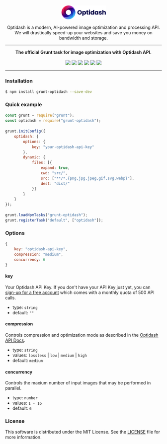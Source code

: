 <p align="center"><a href="https://optidash.ai"><img src="media/logotype.png" alt="Optidash" width="143" height="45"/></a></p>

<p align="center">
Optidash is a modern, AI-powered image optimization and processing API.<br>We will drastically speed-up your websites and save you money on bandwidth and storage.
</p>

---
<p align="center">
<strong>The official Grunt task for image optimization with Optidash API.</strong><br>
<br>
<img src="https://img.shields.io/npm/v/grunt-optidash?style=flat&color=success"/>
<img src="https://img.shields.io/node/v/grunt-optidash?style=flat&color=success"/>
<img src="https://img.shields.io/snyk/vulnerabilities/npm/grunt-optidash@1.0.0?style=flat&color=success"/>
<img src="https://img.shields.io/github/issues-raw/optidash-ai/optidash-grunt?style=flat&color=success"/>
<img src="https://img.shields.io/npm/l/optidash?style=flat&color=success"/>
<img src="https://img.shields.io/twitter/follow/optidashAI?label=Follow%20Us&style=flat&color=success&logo=twitter"/>
</p>

---

### Installation
```bash
$ npm install grunt-optidash --save-dev
```

### Quick example

```js
const grunt = require("grunt");
const optidash = require("grunt-optidash");

grunt.initConfig({
    optidash: {
        options: {
            key: "your-optidash-api-key"
        },
        dynamic: {
            files: [{
                expand: true,
                cwd: "src/",
                src: ["**/*.{png,jpg,jpeg,gif,svg,webp}"],
                dest: "dist/"
            }]
        }
    }
});

grunt.loadNpmTasks("grunt-optidash");
grunt.registerTask("default", ["optidash"]);
```

### Options

```js
{
    key: "optidash-api-key",
    compression: "medium",
    concurrency: 6
}
```

#### key

Your Optidash API Key. If you don't have your API Key just yet, you can [sign-up for a free account](https://app.optidash.ai/signup) which comes with a monthly quota of 500 API calls.

* type: `string`
* default: `""`

#### compression

Controls compression and optimization mode as described in the [Optidash API Docs](https://docs.optidash.ai/optimization/overview#lossy-optimization-presets).

* type: `string`
* values: `lossless` | `low` | `medium` | `high`
* default: `medium`

#### concurrency

Controls the maxium number of input images that may be performed in parallel.

* type: `number`
* values: `1 - 16`
* default: `6`

### License
This software is distributed under the MIT License. See the [LICENSE](LICENSE) file for more information.